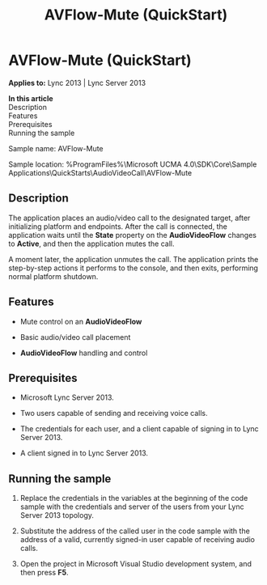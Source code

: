 ﻿---
title: AVFlow-Mute (QuickStart)
TOCTitle: AVFlow-Mute (QuickStart)
ms:assetid: 1d213bf7-9044-44cb-90dd-a54cd10a0f69
ms:mtpsurl: https://msdn.microsoft.com/en-us/library/Dn466146(v=office.15)
ms:contentKeyID: 57103606
ms.date: 07/25/2014
mtps_version: v=office.15
---

# AVFlow-Mute (QuickStart)


**Applies to:** Lync 2013 | Lync Server 2013

**In this article**  
Description  
Features  
Prerequisites  
Running the sample  

Sample name: AVFlow-Mute

Sample location: %ProgramFiles%\\Microsoft UCMA 4.0\\SDK\\Core\\Sample Applications\\QuickStarts\\AudioVideoCall\\AVFlow-Mute

## Description

The application places an audio/video call to the designated target, after initializing platform and endpoints. After the call is connected, the application waits until the **State** property on the **AudioVideoFlow** changes to **Active**, and then the application mutes the call.

A moment later, the application unmutes the call. The application prints the step-by-step actions it performs to the console, and then exits, performing normal platform shutdown.

## Features

  - Mute control on an **AudioVideoFlow**

  - Basic audio/video call placement

  - **AudioVideoFlow** handling and control

## Prerequisites

  - Microsoft Lync Server 2013.

  - Two users capable of sending and receiving voice calls.

  - The credentials for each user, and a client capable of signing in to Lync Server 2013.

  - A client signed in to Lync Server 2013.

## Running the sample

1.  Replace the credentials in the variables at the beginning of the code sample with the credentials and server of the users from your Lync Server 2013 topology.

2.  Substitute the address of the called user in the code sample with the address of a valid, currently signed-in user capable of receiving audio calls.

3.  Open the project in Microsoft Visual Studio development system, and then press **F5**.

